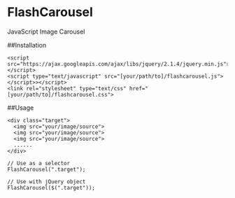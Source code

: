 # FlashCarousel
JavaScript Image Carousel

##Installation
```
<script src="https://ajax.googleapis.com/ajax/libs/jquery/2.1.4/jquery.min.js"></script>
<script type="text/javascript" src="[your/path/to]/flashcarousel.js"></script>></script>
<link rel="stylesheet" type="text/css" href="[your/path/to]/flashcarousel.css">
```

##Usage
```
<div class="target">
  <img src="your/image/source">
  <img src="your/image/source">
  <img src="your/image/source">
  ......
</div>
```
```
// Use as a selector
FlashCarousel(".target");

// Use with jQuery object
FlashCarousel($(".target"));
```
